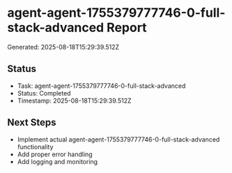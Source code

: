 # agent-agent-1755379777746-0-full-stack-advanced Report

Generated: 2025-08-18T15:29:39.512Z

## Status
- Task: agent-agent-1755379777746-0-full-stack-advanced
- Status: Completed
- Timestamp: 2025-08-18T15:29:39.512Z

## Next Steps
- Implement actual agent-agent-1755379777746-0-full-stack-advanced functionality
- Add proper error handling
- Add logging and monitoring
